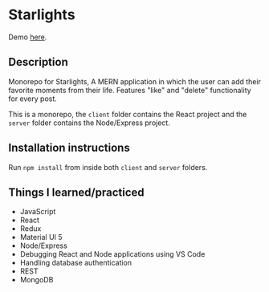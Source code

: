 # Starlights

Demo [here](https://naughty-panini-63decd.netlify.app/).

## Description
Monorepo for Starlights, A MERN application in which the user can add
their favorite moments from their life. Features "like" and "delete"
functionality for every post.

This is a monorepo, the `client` folder contains the React project
and the `server` folder contains the Node/Express project.

## Installation instructions
Run `npm install` from inside both `client` and `server` folders.

## Things I learned/practiced
- JavaScript
- React
- Redux
- Material UI 5
- Node/Express
- Debugging React and Node applications using VS Code
- Handling database authentication
- REST
- MongoDB
